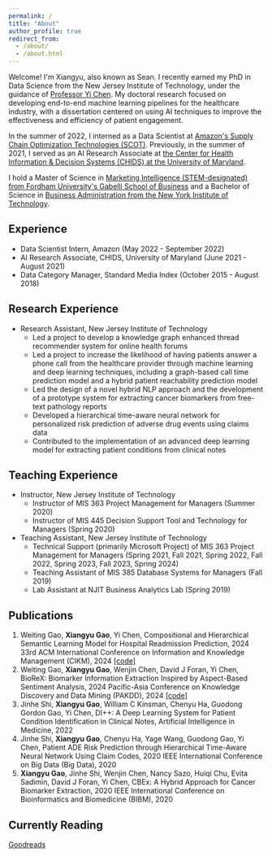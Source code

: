 ```yaml
---
permalink: /
title: "About"
author_profile: true
redirect_from: 
  - /about/
  - /about.html
---
```


Welcome! I'm Xiangyu, also known as Sean. I recently earned my PhD in Data Science from the New Jersey Institute of Technology, under the guidance of [Professor Yi Chen](https://people.njit.edu/profile/ychen). My doctoral research focused on developing end-to-end machine learning pipelines for the healthcare industry, with a dissertation centered on using AI techniques to improve the effectiveness and efficiency of patient engagement. 

In the summer of 2022, I interned as a Data Scientist at [Amazon's Supply Chain Optimization Technologies (SCOT)](https://www.amazon.science/tag/supply-chain-optimization-technologies). Previously, in the summer of 2021, I served as an AI Research Associate at [the Center for Health Information & Decision Systems (CHIDS) at the University of Maryland](https://www.rhsmith.umd.edu/news/chids-transforming-health-care-through-many-partners).

I hold a Master of Science in [Marketing Intelligence (STEM-designated) from Fordham University's Gabelli School of Business](https://www.fordham.edu/gabelli-school-of-business/academic-programs-and-admissions/graduate-programs/academic-programs/ms-programs/marketing-intelligence) and a Bachelor of Science in [Business Administration from the New York Institute of Technology](https://www.nyit.edu/degrees/international_business_bs).

<!--I’m currently seeking a full-time DS/MLE/Applied Scientist position.-->

Experience
------
- Data Scientist Intern, Amazon (May 2022 - September 2022)
- AI Research Associate, CHIDS, University of Maryland (June 2021 - August 2021)
- Data Category Manager, Standard Media Index (October 2015 - August 2018)

Research Experience
------
- Research Assistant, New Jersey Institute of Technology
    - Led a project to develop a knowledge graph enhanced thread recommender system for online health forums
    - Led a project to increase the likelihood of having patients answer a phone call from the healthcare provider through machine learning and deep learning techniques, including a graph-based call time prediction model and a hybrid patient reachability prediction model
    - Led the design of a novel hybrid NLP approach and the development of a prototype system for extracting cancer biomarkers from free-text pathology reports
    - Developed a hierarchical time-aware neural network for personalized risk prediction of adverse drug events using claims data
    - Contributed to the implementation of an advanced deep learning model for extracting patient conditions from clinical notes

Teaching Experience
------
- Instructor, New Jersey Institute of Technology
    - Instructor of MIS 363 Project Management for Managers (Summer 2020)
    - Instructor of MIS 445 Decision Support Tool and Technology for Managers (Spring 2020)
- Teaching Assistant, New Jersey Institute of Technology
    - Technical Support (primarily Microsoft Project) of MIS 363 Project Management for Managers (Spring 2021, Fall 2021, Spring 2022, Fall 2022, Spring 2023, Fall 2023, Spring 2024)
    - Teaching Assistant of MIS 385 Database Systems for Managers (Fall 2019)
    - Lab Assistant at NJIT Business Analytics Lab (Spring 2019)
 
Publications
------
1. Weiting Gao, **Xiangyu Gao**, Yi Chen, Compositional and Hierarchical Semantic Learning Model for Hospital Readmission Prediction, 2024 33rd ACM International Conference on
Information and Knowledge Management (CIKM), 2024 [[code]](https://github.com/NJIT-AI-in-Healthcare/Hospital-Readmission-Prediction)
2. Weiting Gao, **Xiangyu Gao**, Wenjin Chen, David J Foran, Yi Chen, BioReX: Biomarker Information Extraction Inspired by Aspect-Based Sentiment Analysis, 2024 Pacific-Asia Conference on Knowledge Discovery and Data Mining (PAKDD), 2024 [[code]](https://github.com/NJIT-AI-in-Healthcare/Pathology-Biomarker-Information-Extraction)
3. Jinhe Shi, **Xiangyu Gao**, William C Kinsman, Chenyu Ha, Guodong Gordon Gao, Yi Chen, DI++: A Deep Learning System for Patient Condition Identification in Clinical Notes, Artificial Intelligence in Medicine, 2022
4. Jinhe Shi, **Xiangyu Gao**, Chenyu Ha, Yage Wang, Guodong Gao, Yi Chen, Patient ADE Risk Prediction through Hierarchical Time-Aware Neural Network Using Claim Codes, 2020 IEEE International Conference on Big Data (Big Data), 2020
5. **Xiangyu Gao**, Jinhe Shi, Wenjin Chen, Nancy Sazo, Huiqi Chu, Evita Sadimin, David J Foran, Yi Chen, CBEx: A Hybrid Approach for Cancer Biomarker Extraction, 2020 IEEE International Conference on Bioinformatics and Biomedicine (BIBM), 2020

<!--Working Papers-->
<!---------->
<!--1. **Xiangyu Gao**, Jinhe Shi, Junjie Luo, Guodong (Gordon) Gao, and Yi Chen, Patient Reachability Prediction Through a Hybrid Deep Learning Model-->
<!--2. **Xiangyu Gao**, Jinhe Shi, Guodong (Gordon) Gao, and Yi Chen, Personalized Phone Call Time Prediction Using Graph Embedding-->

Currently Reading
------
[Goodreads](https://www.goodreads.com/user/show/161994022-sean-gao)

